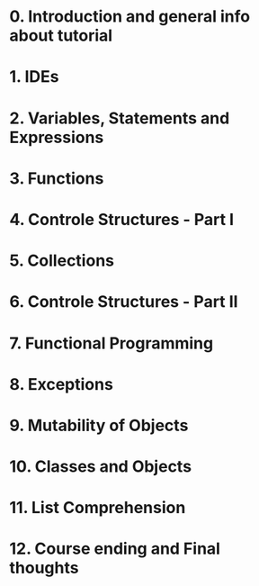 
# 0. Introduction and general info about tutorial

# 1. IDEs

# 2. Variables, Statements and Expressions

# 3. Functions

# 4. Controle Structures - Part I

# 5. Collections

# 6. Controle Structures - Part II

# 7. Functional Programming

# 8. Exceptions

# 9. Mutability of Objects

# 10. Classes and Objects

# 11. List Comprehension

# 12. Course ending and Final thoughts
